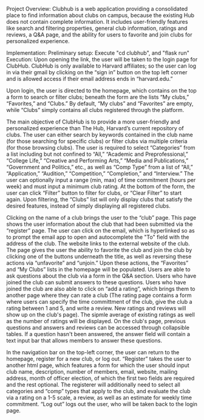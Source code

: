 Project Overview:
Clubhub is a web application providing a consolidated place to find information about clubs on campus, because the
existing Hub does not contain complete information. It includes user-friendly features like search and filtering properties,
general club information, ratings and reviews, a Q&A page, and the ability for users to favorite and join clubs for
personalized experience.

Implementation:
Preliminary setup: Execute "cd clubhub", and "flask run"
Execution:
Upon opening the link, the user will be taken to the login page for ClubHub. ClubHub is only available to Harvard
affiliates; so the user can log in via their gmail by clicking on the “sign in” button on the top left corner and
is allowed access if their email address ends in “harvard.edu.”

Upon login, the user is directed to the homepage, which contains on the top a form to search or filter clubs; beneath
the form are the lists “My clubs,” “Favorites,” and “Clubs.” By default, “My clubs” and “Favorites” are empty, while
“Clubs” simply contains all clubs registered through the platform.

The main objective of ClubHub is to provide a more user-friendly and personalized experience than The Hub, Harvard’s
current repository of clubs. The user can either search by keywords contained in the club name (for those searching
for specific clubs) or filter clubs via multiple criteria (for those browsing clubs). The user is required to select
“Categories” from a list including but not confined to “All,” “Academic and Preprofessional,” “College Life,” “Creative
and Performing Arts,” “Media and Publications,” “Government and Politics,” etc., as well as “Comp Type” from a list of
“All,” “Application,” “Audition,” “Competition,” “Completion,” and “Interview.” The user can optionally input a range
(min, max) of time commitment (hours per week) and must input a minimum club rating. At the bottom of the form, the user
can click “Filter” button to filter for clubs, or “Clear Filter” to start again. Upon filtering, the “Clubs” list will
only display clubs that satisfy the desired features, instead of simply displaying all registered clubs.

Clicking on the name of a club brings the user to the “club” page. This page shows the user information about the club
that had been submitted via the “register” page. The user can click on the email, which is hyperlinked so as to prompt the email
app to open and autocomplete the "To" field with the address of the club. The website links to the external website of the club.
The page gives the user the ability to favorite the club and join the
club by clicking one of the buttons underneath the title, as well as reversing these actions via “unfavorite” and “unjoin.”
Upon these actions, the “Favorites” and “My Clubs” lists in the homepage will be populated. Users are able to ask questions
about the club via a form in the Q&A section. Users who have joined the club can submit answers to these questions. Users
who have joined the club are also able to click on “add a rating”, which brings them to another page where they can rate a club
(The rating page contains a form where users can specify the time committment of the club, give the club a rating between 1 and 5,
and write a review. New ratings and reviews will show up on the club's page). The sipmle average of existing ratings as well as
the number of ratings will be displayed. On the club's page, previous questions and answers and reviews can be accessed through
collapsible tables. If a question hasn't been answered, the answer field will contain a text input bar that allows members
to answer these questions.

In the navigation bar on the top-left corner, the user can return to the homepage, register for a new club, or log out.
“Register” takes the user to another html page, which features a form for which the user should input club name, description,
number of members, email, website, mailing address, month of officer election, of which the first two fields are required
and the rest optional. The registerer will additionally need to select all categories and “comp” types that apply to the
club, and evaluate the club via a rating on a 1-5 scale, a review, as well as an estimate for weekly time commitment.
“Log out” logs out the user, who will be taken back to the login page.

